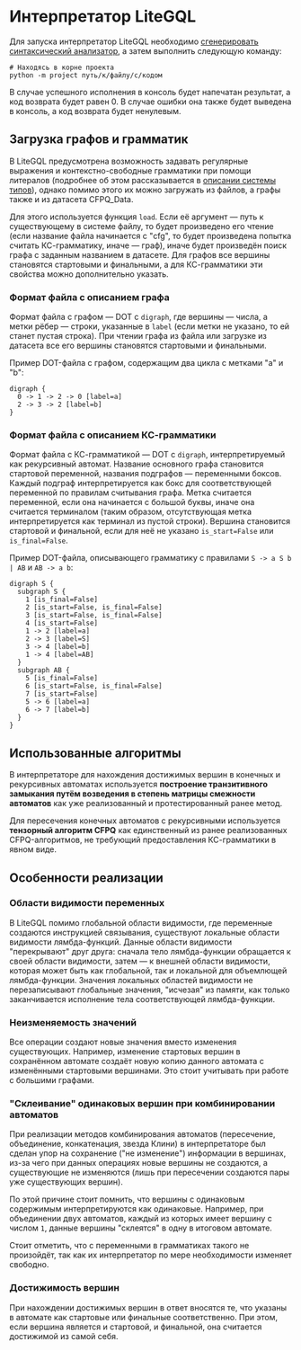 # Интерпретатор LiteGQL

Для запуска интерпретатор LiteGQL необходимо
[сгенерировать синтаксический анализатор](../project/litegql/grammar/README.md), а затем выполнить следующую команду:

```shell
# Находясь в корне проекта
python -m project путь/к/файлу/с/кодом
```

В случае успешного исполнения в консоль будет напечатан результат, а код возврата будет равен 0. В случае ошибки она
также будет выведена в консоль, а код возврата будет ненулевым.

## Загрузка графов и грамматик

В LiteGQL предусмотрена возможность задавать регулярные выражения и контекстно-свободные грамматики при помощи литералов
(подробнее об этом рассказывается в [описании системы типов](types.md)), однако помимо этого их можно загружать из
файлов, а графы также и из датасета CFPQ_Data.

Для этого используется функция `load`. Если её аргумент — путь к существующему в системе файлу, то будет произведено
его чтение (если название файла начинается с "cfg", то будет произведена попытка считать КС-грамматику, иначе — граф),
иначе будет произведён поиск графа с заданным названием в датасете. Для графов все вершины становятся стартовыми и
финальными, а для КС-грамматики эти свойства можно дополнительно указать.

### Формат файла с описанием графа

Формат файла с графом — DOT с `digraph`, где вершины — числа, а метки рёбер — строки, указанные в `label` (если
метки не указано, то ей станет пустая строка). При чтении графа из файла или загрузке из датасета все его вершины
становятся стартовыми и финальными.

Пример DOT-файла с графом, содержащим два цикла с метками "a" и "b":
```
digraph {
  0 -> 1 -> 2 -> 0 [label=a]
  2 -> 3 -> 2 [label=b]
}
```

### Формат файла с описанием КС-грамматики

Формат файла с КС-грамматикой — DOT с `digraph`, интерпретируемый как рекурсивный автомат. Название основного графа
становится стартовой переменной, названия подграфов — переменными боксов. Каждый подграф интерпретируется как бокс для
соответствующей переменной по правилам считывания графа. Метка считается переменной, если она начинается с большой
буквы, иначе она считается терминалом (таким образом, отсутствующая метка интерпретируется как терминал из пустой
строки). Вершина становится стартовой и финальной, если для неё не указано `is_start=False` или `is_final=False`.

Пример DOT-файла, описывающего грамматику с правилами `S -> a S b | AB` и `AB -> a b`:
```
digraph S {
  subgraph S {
    1 [is_final=False]
    2 [is_start=False, is_final=False]
    3 [is_start=False, is_final=False]
    4 [is_start=False]
    1 -> 2 [label=a]
    2 -> 3 [label=S]
    3 -> 4 [label=b]
    1 -> 4 [label=AB]
  }
  subgraph AB {
    5 [is_final=False]
    6 [is_start=False, is_final=False]
    7 [is_start=False]
    5 -> 6 [label=a]
    6 -> 7 [label=b]
  }
}
```

## Использованные алгоритмы

В интерпретаторе для нахождения достижимых вершин в конечных и рекурсивных автоматах используется **построение
транзитивного замыкания путём возведения в степень матрицы смежности автоматов** как уже реализованный и
протестированный ранее метод.

Для пересечения конечных автоматов с рекурсивными используется **тензорный алгоритм CFPQ** как единственный из ранее
реализованных CFPQ-алгоритмов, не требующий предоставления КС-грамматики в явном виде.

## Особенности реализации

### Области видимости переменных

В LiteGQL помимо глобальной области видимости, где переменные создаются инструкцией связывания, существуют локальные
области видимости лямбда-функций. Данные области видимости "перекрывают" друг друга: сначала тело лямбда-функции
обращается к своей области видимости, затем — к внешней области видимости, которая может быть как глобальной, так и
локальной для объемлющей лямбда-функции. Значения локальных областей видимости не перезаписывают глобальные значения,
"исчезая" из памяти, как только заканчивается исполнение тела соответствующей лямбда-функции.

### Неизменяемость значений

Все операции создают новые значения вместо изменения существующих. Например, изменение стартовых вершин в сохранённом
автомате создаёт новую копию данного автомата с изменёнными стартовыми вершинами. Это стоит учитывать при работе с
большими графами.

### "Склеивание" одинаковых вершин при комбинировании автоматов

При реализации методов комбинирования автоматов (пересечение, объединение, конкатенация, звезда Клини) в интерпретаторе
был сделан упор на сохранение ("не изменение") информации в вершинах, из-за чего при данных операциях новые вершины не
создаются, а существующие не изменяются (лишь при пересечении создаются пары уже существующих вершин).

По этой причине стоит помнить, что вершины с одинаковым содержимым интерпретируются как одинаковые. Например, при
объединении двух автоматов, каждый из которых имеет вершину с числом `1`, данные вершины "склеятся" в одну в итоговом
автомате.

Стоит отметить, что с переменными в грамматиках такого не произойдёт, так как их интерпретатор по мере необходимости
изменяет свободно.

### Достижимость вершин

При нахождении достижимых вершин в ответ вносятся те, что указаны в автомате как стартовые или финальные соответственно.
При этом, если вершина является и стартовой, и финальной, она считается достижимой из самой себя.
